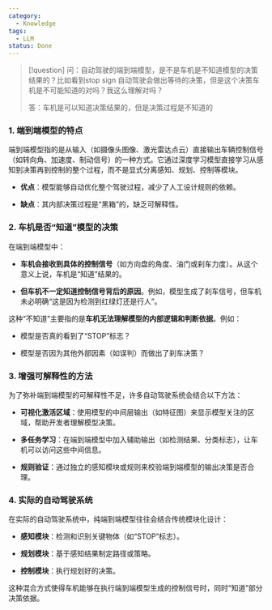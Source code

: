 ```yaml
---
category:
  - Knowledge
tags:
  - LLM
status: Done
---
```

>[!question] 
问：自动驾驶的端到端模型，是不是车机是不知道模型的决策结果的？比如看到stop sign 自动驾驶会做出等待的决策，但是这个决策车机是不可能知道的对吗？我这么理解对吗？
>
>答：车机是可以知道决策结果的，但是决策过程是不知道的

### 1. 端到端模型的特点

端到端模型指的是从输入（如摄像头图像、激光雷达点云）直接输出车辆控制信号（如转向角、加速度、制动信号）的一种方式。它通过深度学习模型直接学习从感知到决策再到控制的整个过程，而不是显式分离感知、规划、控制等模块。

- **优点**：模型能够自动优化整个驾驶过程，减少了人工设计规则的依赖。

- **缺点**：其内部决策过程是“黑箱”的，缺乏可解释性。

### 2. 车机是否“知道”模型的决策

在端到端模型中：

- **车机会接收到具体的控制信号**（如方向盘的角度、油门或刹车力度）。从这个意义上说，车机是“知道”结果的。

- **但车机不一定知道控制信号背后的原因**。例如，模型生成了刹车信号，但车机未必明确“这是因为检测到红绿灯还是行人”。

这种“不知道”主要指的是**车机无法理解模型的内部逻辑和判断依据**。例如：

- 模型是否真的看到了“STOP”标志？

- 模型是否因为其他外部因素（如误判）而做出了刹车决策？

### 3. 增强可解释性的方法

为了弥补端到端模型的可解释性不足，许多自动驾驶系统会结合以下方法：

- **可视化激活区域**：使用模型的中间层输出（如特征图）来显示模型关注的区域，帮助开发者理解模型决策。

- **多任务学习**：在端到端模型中加入辅助输出（如检测结果、分类标志），让车机可以访问这些中间信息。

- **规则验证**：通过独立的感知模块或规则来校验端到端模型的输出决策是否合理。

### 4. 实际的自动驾驶系统

在实际的自动驾驶系统中，纯端到端模型往往会结合传统模块化设计：

- **感知模块**：检测和识别关键物体（如“STOP”标志）。

- **规划模块**：基于感知结果制定路径或策略。

- **控制模块**：执行规划好的决策。

这种混合方式使得车机能够在执行端到端模型生成的控制信号时，同时“知道”部分决策依据。

  